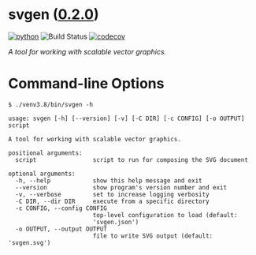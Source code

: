<!--
    =====================================
    generator=datazen
    version=1.13.3
    hash=d7b6e8b69a63ccb83dd35cc31c31c068
    =====================================
-->

# svgen ([0.2.0](https://pypi.org/project/svgen/))

[![python](https://img.shields.io/pypi/pyversions/svgen.svg)](https://pypi.org/project/svgen/)
![Build Status](https://github.com/vkottler/svgen/workflows/Python%20package/badge.svg)
[![codecov](https://codecov.io/gh/vkottler/svgen/branch/master/graphs/badge.svg?branch=master)](https://codecov.io/github/vkottler/svgen)

*A tool for working with scalable vector graphics.*

# Command-line Options

```
$ ./venv3.8/bin/svgen -h

usage: svgen [-h] [--version] [-v] [-C DIR] [-c CONFIG] [-o OUTPUT] script

A tool for working with scalable vector graphics.

positional arguments:
  script                script to run for composing the SVG document

optional arguments:
  -h, --help            show this help message and exit
  --version             show program's version number and exit
  -v, --verbose         set to increase logging verbosity
  -C DIR, --dir DIR     execute from a specific directory
  -c CONFIG, --config CONFIG
                        top-level configuration to load (default:
                        'svgen.json')
  -o OUTPUT, --output OUTPUT
                        file to write SVG output (default: 'svgen.svg')

```
